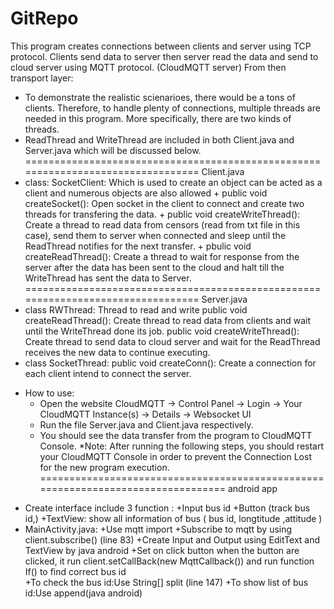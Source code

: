 # GitRepo
This program creates connections between clients and server using TCP protocol. Clients send data to server then server read the data and send to cloud server using MQTT protocol. (CloudMQTT server)
From then transport layer:
- To demonstrate the realistic scienarioes, there would be a tons of clients. Therefore, to handle plenty of connections, multiple threads are needed in this program. More specifically, there are two kinds of threads.
- ReadThread and WriteThread are included in both Client.java and Server.java which will be discussed below.
=================================================================================
Client.java
- class: SocketClient: Which is used to create an object can be acted as a client and numerous objects are also allowed
	 		+ public void createSocket(): Open socket in the client to connect and create two threads for transfering the data.
	 		+ public void createWriteThread(): Create a thread to read data from censors (read from txt file in this case), send them to server when connected and sleep until the ReadThread notifies for the next transfer.
			+ pbulic void createReadThread(): Create a thread to wait for response from the server after the data has been sent to the cloud and halt till the WriteThread has sent the data to Server.
=================================================================================
Server.java
- class RWThread: Thread to read and write
	public void createReadThread(): Create thread to read data from clients and wait until the WriteThread done its job.
	public void createWriteThread(): Create thread to send data to cloud server and wait for the ReadThread receives the new data to continue executing.
- class SocketThread:
	public void createConn(): Create a connection for each client intend to connect the server.

+ How to use:
  - Open the website CloudMQTT -> Control Panel -> Login -> Your CloudMQTT Instance(s) -> Details -> Websocket UI
  - Run the file Server.java and Client.java respectively.
  - You should see the data transfer from the program to CloudMQTT Console.
  *Note: After running the following steps, you should restart your CloudMQTT Console in order to prevent the Connection Lost for the new program execution. 
=================================================================================
android app
- Create interface include 3 function :
	+Input bus id
	+Button (track bus id,)
	+TextView: show all information of bus ( bus id, longtitude ,attitude )
- MainActivity.java:
	+Use mqtt import
	+Subscribe to mqtt by using client.subscribe() (line 83)
	+Create Input and Output using EditText and TextView by java android 
	+Set on click button when the button are clicked, it run client.setCallBack(new MqttCallback()) and run function If() to find correct bus id  
	+To check the bus id:Use String[] split (line 147) 
	+To show list of bus id:Use append(java android) 
